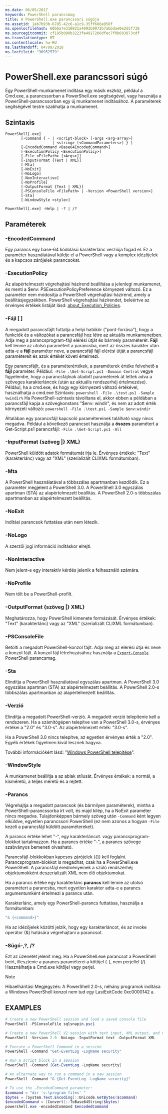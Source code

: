 ```yaml
---
ms.date: 06/05/2017
keywords: PowerShell parancsmag
title: A PowerShell.exe parancssori súgója
ms.assetid: 1ab7b93b-6785-42c6-a1c9-35ff686a958f
ms.openlocfilehash: 60b6a7e310821a4092b0972b7abbdae0e2d5f738
ms.sourcegitcommit: cf195b090b3223fa4917206dfec7f0b603873cdf
ms.translationtype: MT
ms.contentlocale: hu-HU
ms.lasthandoff: 04/09/2018
ms.locfileid: "30952579"
---
```

# <a name="powershellexe-command-line-help"></a>PowerShell.exe parancssori súgó

Egy PowerShell-munkamenet indítása egy másik eszköz, például a Cmd.exe, a parancssorban a PowerShell.exe segítségével, vagy használja a PowerShell-parancssorban egy új munkamenet indításához. A paraméterek segítségével testre szabhatja a munkamenet.

## <a name="syntax"></a>Szintaxis

```syntax
PowerShell[.exe]
       [-Command { - | <script-block> [-args <arg-array>]
                     | <string> [<CommandParameters>] } ]
       [-EncodedCommand <Base64EncodedCommand>]
       [-ExecutionPolicy <ExecutionPolicy>]
       [-File <FilePath> [<Args>]]
       [-InputFormat {Text | XML}]
       [-Mta]
       [-NoExit]
       [-NoLogo]
       [-NonInteractive]
       [-NoProfile]
       [-OutputFormat {Text | XML}]
       [-PSConsoleFile <FilePath> | -Version <PowerShell version>]
       [-Sta]
       [-WindowStyle <style>]

PowerShell[.exe] -Help | -? | /?
```

## <a name="parameters"></a>Paraméterek

### <a name="-encodedcommand-base64encodedcommand"></a>-EncodedCommand <Base64EncodedCommand>

Egy parancs egy base-64 kódolású karakterlánc verziója fogad el. Ez a paraméter használatával küldje el a PowerShell vagy a komplex idézőjelek és a kapcsos zárójelek parancsokat.

### <a name="-executionpolicy-executionpolicy"></a>-ExecutionPolicy <ExecutionPolicy>

Az alapértelmezett végrehajtási házirend beállítása a jelenlegi munkamenet, és menti a $env: PSExecutionPolicyPreference környezeti változó. Ez a paraméter nem módosítja a PowerShell végrehajtási házirend, amely a beállításjegyzékben. PowerShell végrehajtási házirendet, beleértve az érvényes értékek listáját lásd: [about_Execution_Policies](/powershell/module/microsoft.powershell.core/about/about_execution_policies).

### <a name="-file-filepath-parameters"></a>-Fájl <FilePath> \[ <Parameters>]

A megadott parancsfájlt futtatja a helyi hatókör ("pont-forrása"), hogy a funkciók és a változókat a parancsfájl hoz létre az aktuális munkamenetben. Adja meg a parancsprogram-fájl elérési útját és bármely paraméterét. **Fájl** kell lennie az utolsó paramétert a parancsba, mert az összes karakter után adta-e a **fájl** paraméter neve, a parancsfájl fájl elérési útját a parancsfájl paramétereit és azok értékét követi értelmezi.

Egy parancsfájlt, és a paraméterértékek, a paraméterek értéke felvehető a **fájl** paraméter. Például: `-File .\Get-Script.ps1 -Domain Central` vegye figyelembe, hogy a parancsfájlnak átadott paraméterek át lettek adva a szöveges karakterláncok (után az aktuális rendszerhéj értelmezése).
Például, ha a cmd.exe, és hogy egy környezeti változó értékével, használhatja a cmd.exe Szintaxis: `powershell -File .\test.ps1 -Sample %windir%` Ha PowerShell-szintaxis távolítana el, akkor ebben a példában a parancsfájl kapja a szövegkonstans "$env: windir", és nem az adott érték környezeti változó: `powershell -File .\test.ps1 -Sample $env:windir`

Általában egy parancsfájl kapcsoló paramétereinek található vagy nincs megadva. Például a következő parancsot használja a **összes** paramétert a Get-Script.ps1 parancsfájl: `-File .\Get-Script.ps1 -All`

### <a name="-inputformat-text--xml"></a>\-InputFormat {szöveg |} XML}

PowerShell küldött adatok formátumát írja le. Érvényes értékek: "Text" (karakterlánc) vagy az "XML" (szerializált CLIXML formátumban).

### <a name="-mta"></a>-Mta

A PowerShell használatával a többszálas apartmanban kezdődik. Ez a paraméter megjelent a PowerShell 3.0. A PowerShell 3.0 egyszálas apartman (STA) az alapértelmezett beállítás. A PowerShell 2.0-s többszálas apartmanban az alapértelmezett beállítás.

### <a name="-noexit"></a>-NoExit

Indítási parancsok futtatása után nem létezik.

### <a name="-nologo"></a>-NoLogo

A szerzői jogi információ indításkor elrejti.

### <a name="-noninteractive"></a>-NonInteractive

Nem jelent-e egy interaktív kérdés jelenik a felhasználó számára.

### <a name="-noprofile"></a>-NoProfile

Nem tölt be a PowerShell-profilt.

### <a name="-outputformat-text--xml"></a>-OutputFormat {szöveg |} XML}

Meghatározza, hogy PowerShell kimenete formázását. Érvényes értékek: "Text" (karakterlánc) vagy az "XML" (szerializált CLIXML formátumban).

### <a name="-psconsolefile-filepath"></a>-PSConsoleFile <FilePath>

Betölti a megadott PowerShell-konzol fájlt. Adja meg az elérési útja és neve a konzol fájlt. A konzol fájl létrehozásához használja a [ `Export-Console` ](/powershell/module/Microsoft.PowerShell.Core/Export-Console) PowerShell parancsmag.

### <a name="-sta"></a>-Sta

Elindítja a PowerShell használatával egyszálas apartman. A PowerShell 3.0 egyszálas apartman (STA) az alapértelmezett beállítás. A PowerShell 2.0-s többszálas apartmanban az alapértelmezett beállítás.

### <a name="-version-powershell-version"></a>-Verzió <PowerShell Version>

Elindítja a megadott PowerShell-verzió. A megadott verzió telepítenie kell a rendszeren. Ha a számítógépen telepítve van a PowerShell 3.0-s, érvényes értékei a "2.0" és "3.0-s". Az alapértelmezett érték: "3.0-s".

Ha a PowerShell 3.0 nincs telepítve, az egyetlen érvényes érték a "2.0". Egyéb értékek figyelmen kívül lesznek hagyva.

További információkért lásd: "[Windows PowerShell telepítése](../../setup/installing-windows-powershell.md)".

### <a name="-windowstyle-window-style"></a>-WindowStyle <Window style>

A munkamenet beállítja a az ablak stílusát. Érvényes értékek: a normál, a kisméretű, a teljes méretű és a rejtett.

### <a name="-command"></a>-Parancs

Végrehajtja a megadott parancsok (és bármilyen paraméterek), mintha a PowerShell-parancssorba írt volt, és majd kilép, ha a NoExit paraméter nincs megadva.
Tulajdonképpen bármely szöveg után `-Command` ként legyen elküldve, egyetlen parancssori PowerShell (ez nem azonos a hogyan `-File` kezeli a parancsfájl küldött paramétereket).

A parancs értéke lehet "-", egy karakterláncot. vagy parancsprogram-blokkot tartalmazzon. Ha a parancs értéke "-", a parancs szövege szabványos bemeneti olvasható.

Parancsfájl-blokkokban kapcsos zárójelek ({}) kell foglalni. Parancsprogram-blokkot is megadhat, csak ha a PowerShell.exe PowerShell. A parancsfájl eredményeinek a szülő rendszerhéj objektumokként deszerializált XML nem élő objektumokat.

Ha a parancs értéke egy karakterlánc **parancs** kell lennie az utolsó paramétert a parancsba, mert egyetlen karakter adta-e a parancs argumentumként értelmezi a parancs után.

Karakterlánc, amely egy PowerShell-parancs futtatása, használja a formátumban:

```powershell
"& {<command>}"
```

Ha az idézőjelek közötti jelzik, hogy egy karakterláncot, és az invoke operátor (&) hatására végrehajtani a parancsot.

### <a name="-help---"></a>-Súgó-,?, /?

Ezt az üzenetet jelenít meg. Ha a PowerShell.exe parancsot a PowerShell beírt, illesztenie a parancs paraméterei a kötőjel (-), nem perjellel (/). Használhatja a Cmd.exe kötőjel vagy perjel.

> [!NOTE]
> Hibaelhárítási Megjegyzés: A PowerShell 2.0-s, néhány programok indítása a Windows PowerShell konzol nem tud egy LastExitCode 0xc0000142 a.

## <a name="examples"></a>EXAMPLES

```powershell
# Create a new PowerShell session and load a saved console file
PowerShell -PSConsoleFile sqlsnapin.psc1

# Create a new PowerShell V2 session with text input, XML output, and no logo
PowerShell -Version 2.0 -NoLogo -InputFormat text -OutputFormat XML

# Execute a PowerShell Command in a session
PowerShell -Command "Get-EventLog -LogName security"

# Run a script block in a session
PowerShell -Command {Get-EventLog -LogName security}

# An alternate way to run a command in a new session
PowerShell -Command "& {Get-EventLog -LogName security}"

# To use the -EncodedCommand parameter:
$command = "dir 'c:\program files' "
$bytes = [System.Text.Encoding]::Unicode.GetBytes($command)
$encodedCommand = [Convert]::ToBase64String($bytes)
powershell.exe -encodedCommand $encodedCommand
```
